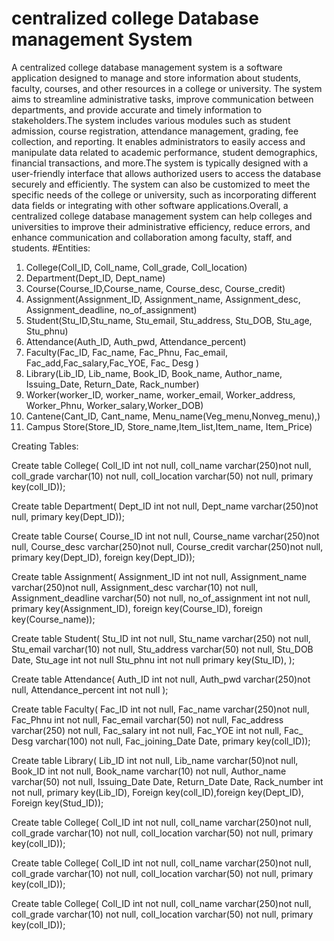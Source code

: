 # centralized college Database management System
A centralized college database management system is a software application designed to manage and store information about students, faculty, courses, and other resources in a college or university. The system aims to streamline administrative tasks, improve communication between departments, and provide accurate and timely information to stakeholders.The system includes various modules such as student admission, course registration, attendance management, grading, fee collection, and reporting. It enables administrators to easily access and manipulate data related to academic performance, student demographics, financial transactions, and more.The system is typically designed with a user-friendly interface that allows authorized users to access the database securely and efficiently. The system can also be customized to meet the specific needs of the college or university, such as incorporating different data fields or integrating with other software applications.Overall, a centralized college database management system can help colleges and universities to improve their administrative efficiency, reduce errors, and enhance communication and collaboration among faculty, staff, and students.
#Entities:
1. College(Coll_ID, Coll_name, Coll_grade, Coll_location)
2. Department(Dept_ID, Dept_name)
3. Course(Course_ID,Course_name, Course_desc, Course_credit)
4. Assignment(Assignment_ID, Assignment_name, Assignment_desc, Assignment_deadline, no_of_assignment)
5. Student(Stu_ID,Stu_name, Stu_email, Stu_address, Stu_DOB, Stu_age, Stu_phnu)
6. Attendance(Auth_ID, Auth_pwd, Attendance_percent)
7. Faculty(Fac_ID, Fac_name, Fac_Phnu, Fac_email, Fac_add,Fac_salary,Fac_YOE, Fac_ Desg )
8. Library(Lib_ID, Lib_name, Book_ID, Book_name, Author_name, Issuing_Date, Return_Date, Rack_number)
9. Worker(worker_ID, worker_name, worker_email, Worker_address, Worker_Phnu, Worker_salary,Worker_DOB)
10. Cantene(Cant_ID, Cant_name, Menu_name(Veg_menu,Nonveg_menu),)
11. Campus Store(Store_ID, Store_name,Item_list,Item_name, Item_Price)

Creating Tables:

Create table College(
Coll_ID int not null,
coll_name varchar(250)not null,
coll_grade varchar(10) not null,
coll_location varchar(50) not null,
primary key(coll_ID));

Create table Department(
Dept_ID int not null,
Dept_name varchar(250)not null,
primary key(Dept_ID));

Create table Course(
Course_ID int not null,
Course_name varchar(250)not null,
Course_desc varchar(250)not null,
Course_credit varchar(250)not null,
primary key(Dept_ID), 
foreign key(Dept_ID));

Create table Assignment(
Assignment_ID int not null,
Assignment_name varchar(250)not null,
Assignment_desc varchar(10) not null,
Assignment_deadline varchar(50) not null,
no_of_assignment int not null,
primary key(Assignment_ID), 
foreign key(Course_ID), 
foreign key(Course_name));

Create table Student(
Stu_ID int not null,
Stu_name varchar(250) not null,
Stu_email varchar(10) not null,
Stu_address varchar(50) not null,
Stu_DOB Date,
Stu_age int not null
Stu_phnu int not null
primary key(Stu_ID), );

Create table Attendance(
Auth_ID int not null,
Auth_pwd varchar(250)not null,
Attendance_percent int not null );

Create table Faculty(
Fac_ID int not null,
Fac_name varchar(250)not null,
Fac_Phnu int not null,
Fac_email varchar(50) not null,
Fac_address varchar(250) not null,
Fac_salary int not null,
Fac_YOE int not null,
Fac_ Desg varchar(100) not null,
Fac_joining_Date Date,
primary key(coll_ID));

Create table Library( 
Lib_ID int not null,
Lib_name varchar(50)not null,
Book_ID int not null,
Book_name varchar(10) not null,
Author_name varchar(50) not null,
Issuing_Date Date,
Return_Date Date,
Rack_number int not null,
primary key(Lib_ID),
Foreign key(coll_ID),foreign key(Dept_ID), Foreign key(Stud_ID));

Create table College(
Coll_ID int not null,
coll_name varchar(250)not null,
coll_grade varchar(10) not null,
coll_location varchar(50) not null,
primary key(coll_ID));

Create table College(
Coll_ID int not null,
coll_name varchar(250)not null,
coll_grade varchar(10) not null,
coll_location varchar(50) not null,
primary key(coll_ID));

Create table College(
Coll_ID int not null,
coll_name varchar(250)not null,
coll_grade varchar(10) not null,
coll_location varchar(50) not null,
primary key(coll_ID));







 



 
